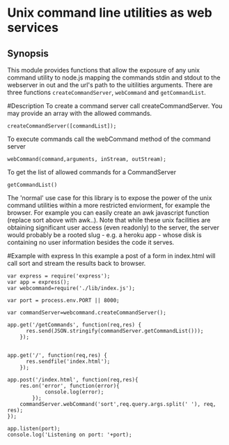 Unix command line utilities as web services
==

## Synopsis

This module provides functions that allow the exposure of any unix command utility to node.js mapping the commands stdin and stdout to the webserver in out and the url's path to the uitilities arguments.
There are three functions `createCommandServer`, `webCommand` and `getCommandList`.

#Description
To create a command server call createCommandServer. You may provide an array with the allowed commands. 
```
createCommandServer([commandList]);
```

To execute commands call the webCommand method of the command server
```
webCommand(command,arguments, inStream, outStream);
```

To get the list of allowed commands for a CommandServer
```
getCommandList()
```
The 'normal' use case for this library is to expose the power of the unix command utilities within a more restricted enviorment, for example the browser. For example you can easily create an awk javascript function (replace sort above with awk..). Note that while these unix facilities are obtaining significant user access (even readonly) to the server, the server would probably be a rooted slug - e.g. a heroku app - whose disk is containing no user information besides the code it serves.

#Example with express
In this example a post of a form in index.html will call sort and stream the results back to browser.

```
var express = require('express');
var app = express();
var webcommand=require('./lib/index.js');

var port = process.env.PORT || 8000;

var commandServer=webcommand.createCommandServer();

app.get('/getCommands', function(req,res) {
	  res.send(JSON.stringify(commandServer.getCommandList()));
	});


app.get('/', function(req,res) {
	  res.sendfile('index.html');
	});

app.post('/index.html', function(req,res){
	res.on('error', function(error){
		    console.log(error);
		});
	commandServer.webCommand('sort',req.query.args.split(' '), req, res);
});

app.listen(port);
console.log('Listening on port: '+port);
```
